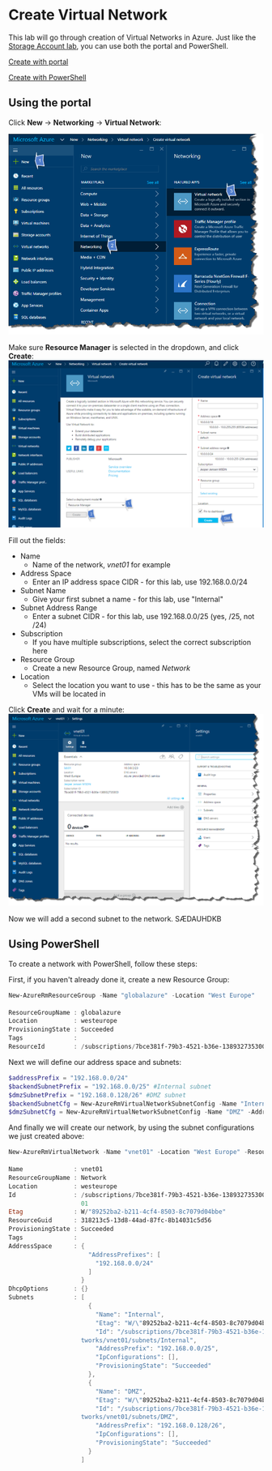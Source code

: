 # Create Virtual Network

This lab will go through creation of Virtual Networks in Azure. Just like the [Storage Account lab](../1.CreateStorageAccount/README.md), you can use both the portal and PowerShell.

[Create with portal](#using-the-portal)

[Create with PowerShell](#using-powershell)

## Using the portal

Click **New** -> **Networking** -> **Virtual Network**:

![vnet1](./content/vnet1.png)

Make sure **Resource Manager** is selected in the dropdown, and click **Create**:
![vnet2](./content/vnet2.png)

Fill out the fields:

* Name
    * Name of the network, *vnet01* for example
* Address Space
    * Enter an IP address space CIDR - for this lab, use 192.168.0.0/24
* Subnet Name
    * Give your first subnet a name - for this lab, use "Internal"
* Subnet Address Range
    * Enter a subnet CIDR - for this lab, use 192.168.0.0/25 (yes, /25, not /24)
* Subscription
    * If you have multiple subscriptions, select the correct subscription here
* Resource Group
    * Create a new Resource Group, named *Network*
* Location
    * Select the location you want to use - this has to be the same as your VMs will be located in
    
Click **Create** and wait for a minute:
![vnet3](./content/vnet3.png)

Now we will add a second subnet to the network. SÆDAUHDKB

## Using PowerShell
To create a network with PowerShell, follow these steps:

First, if you haven't already done it, create a new Resource Group:
```powershell
New-AzureRmResourceGroup -Name "globalazure" -Location "West Europe"

ResourceGroupName : globalazure
Location          : westeurope
ProvisioningState : Succeeded
Tags              : 
ResourceId        : /subscriptions/7bce381f-79b3-4521-b36e-138932735300/resourceGroups/globalazure
```

Next we will define our address space and subnets:

```powershell
$addressPrefix = "192.168.0.0/24" 
$backendSubnetPrefix = "192.168.0.0/25" #Internal subnet
$dmzSubnetPrefix = "192.168.0.128/26" #DMZ subnet
$backendSubnetCfg = New-AzureRmVirtualNetworkSubnetConfig -Name "Internal" -AddressPrefix $backendSubnetPrefix
$dmzSubnetCfg = New-AzureRmVirtualNetworkSubnetConfig -Name "DMZ" -AddressPrefix $dmzSubnetPrefix
```

And finally we will create our network, by using the subnet configurations we just created above:
```powershell
New-AzureRmVirtualNetwork -Name "vnet01" -Location "West Europe" -ResourceGroupName "Network" -AddressPrefix $addressPrefix -Subnet $backendSubnetCfg, $dmzSubnetCfg

Name              : vnet01
ResourceGroupName : Network
Location          : westeurope
Id                : /subscriptions/7bce381f-79b3-4521-b36e-138932735300/resourceGroups/Network/providers/Microsoft.Network/virtualNetworks/vnet
                    01
Etag              : W/"89252ba2-b211-4cf4-8503-8c7079d04bbe"
ResourceGuid      : 318213c5-13d8-44ad-87fc-8b14031c5d56
ProvisioningState : Succeeded
Tags              : 
AddressSpace      : {
                      "AddressPrefixes": [
                        "192.168.0.0/24"
                      ]
                    }
DhcpOptions       : {}
Subnets           : [
                      {
                        "Name": "Internal",
                        "Etag": "W/\"89252ba2-b211-4cf4-8503-8c7079d04bbe\"",
                        "Id": "/subscriptions/7bce381f-79b3-4521-b36e-138932735300/resourceGroups/Network/providers/Microsoft.Network/virtualNe
                    tworks/vnet01/subnets/Internal",
                        "AddressPrefix": "192.168.0.0/25",
                        "IpConfigurations": [],
                        "ProvisioningState": "Succeeded"
                      },
                      {
                        "Name": "DMZ",
                        "Etag": "W/\"89252ba2-b211-4cf4-8503-8c7079d04bbe\"",
                        "Id": "/subscriptions/7bce381f-79b3-4521-b36e-138932735300/resourceGroups/Network/providers/Microsoft.Network/virtualNe
                    tworks/vnet01/subnets/DMZ",
                        "AddressPrefix": "192.168.0.128/26",
                        "IpConfigurations": [],
                        "ProvisioningState": "Succeeded"
                      }
                    ]
```